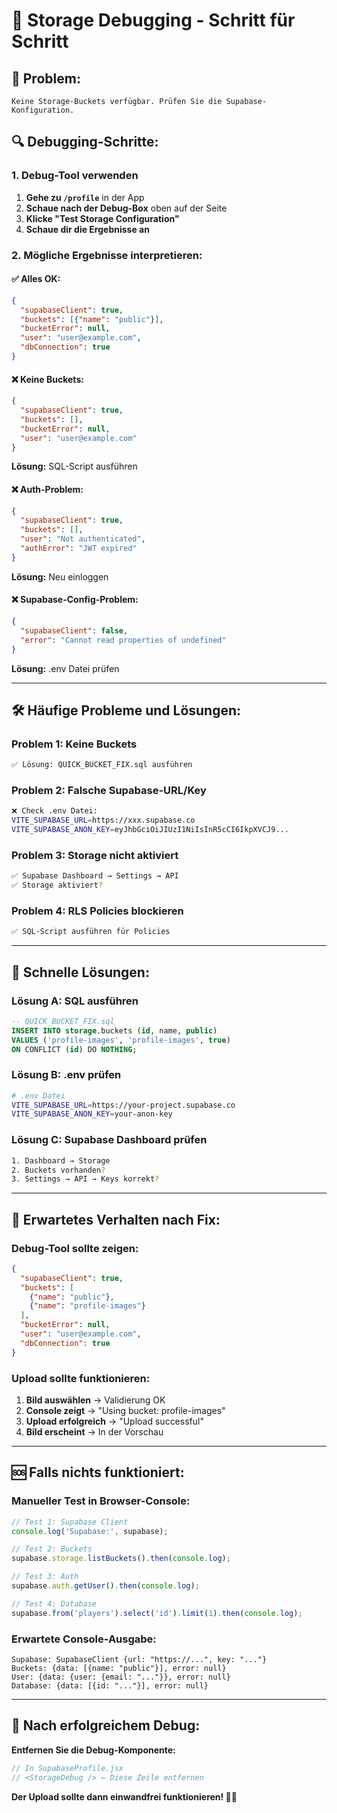 # 🔧 Storage Debugging - Schritt für Schritt

## 🚨 **Problem:**
```
Keine Storage-Buckets verfügbar. Prüfen Sie die Supabase-Konfiguration.
```

## 🔍 **Debugging-Schritte:**

### **1. Debug-Tool verwenden**

1. **Gehe zu `/profile`** in der App
2. **Schaue nach der Debug-Box** oben auf der Seite
3. **Klicke "Test Storage Configuration"**
4. **Schaue dir die Ergebnisse an**

### **2. Mögliche Ergebnisse interpretieren:**

#### **✅ Alles OK:**
```json
{
  "supabaseClient": true,
  "buckets": [{"name": "public"}],
  "bucketError": null,
  "user": "user@example.com",
  "dbConnection": true
}
```

#### **❌ Keine Buckets:**
```json
{
  "supabaseClient": true,
  "buckets": [],
  "bucketError": null,
  "user": "user@example.com"
}
```
**Lösung:** SQL-Script ausführen

#### **❌ Auth-Problem:**
```json
{
  "supabaseClient": true,
  "buckets": [],
  "user": "Not authenticated",
  "authError": "JWT expired"
}
```
**Lösung:** Neu einloggen

#### **❌ Supabase-Config-Problem:**
```json
{
  "supabaseClient": false,
  "error": "Cannot read properties of undefined"
}
```
**Lösung:** .env Datei prüfen

---

## 🛠️ **Häufige Probleme und Lösungen:**

### **Problem 1: Keine Buckets**
```bash
✅ Lösung: QUICK_BUCKET_FIX.sql ausführen
```

### **Problem 2: Falsche Supabase-URL/Key**
```bash
❌ Check .env Datei:
VITE_SUPABASE_URL=https://xxx.supabase.co
VITE_SUPABASE_ANON_KEY=eyJhbGciOiJIUzI1NiIsInR5cCI6IkpXVCJ9...
```

### **Problem 3: Storage nicht aktiviert**
```bash
✅ Supabase Dashboard → Settings → API
✅ Storage aktiviert?
```

### **Problem 4: RLS Policies blockieren**
```bash
✅ SQL-Script ausführen für Policies
```

---

## 🚀 **Schnelle Lösungen:**

### **Lösung A: SQL ausführen**
```sql
-- QUICK_BUCKET_FIX.sql
INSERT INTO storage.buckets (id, name, public)
VALUES ('profile-images', 'profile-images', true)
ON CONFLICT (id) DO NOTHING;
```

### **Lösung B: .env prüfen**
```bash
# .env Datei
VITE_SUPABASE_URL=https://your-project.supabase.co
VITE_SUPABASE_ANON_KEY=your-anon-key
```

### **Lösung C: Supabase Dashboard prüfen**
```bash
1. Dashboard → Storage
2. Buckets vorhanden?
3. Settings → API → Keys korrekt?
```

---

## 🎯 **Erwartetes Verhalten nach Fix:**

### **Debug-Tool sollte zeigen:**
```json
{
  "supabaseClient": true,
  "buckets": [
    {"name": "public"},
    {"name": "profile-images"}
  ],
  "bucketError": null,
  "user": "user@example.com",
  "dbConnection": true
}
```

### **Upload sollte funktionieren:**
1. **Bild auswählen** → Validierung OK
2. **Console zeigt** → "Using bucket: profile-images"
3. **Upload erfolgreich** → "Upload successful"
4. **Bild erscheint** → In der Vorschau

---

## 🆘 **Falls nichts funktioniert:**

### **Manueller Test in Browser-Console:**
```javascript
// Test 1: Supabase Client
console.log('Supabase:', supabase);

// Test 2: Buckets
supabase.storage.listBuckets().then(console.log);

// Test 3: Auth
supabase.auth.getUser().then(console.log);

// Test 4: Database
supabase.from('players').select('id').limit(1).then(console.log);
```

### **Erwartete Console-Ausgabe:**
```
Supabase: SupabaseClient {url: "https://...", key: "..."}
Buckets: {data: [{name: "public"}], error: null}
User: {data: {user: {email: "..."}}, error: null}
Database: {data: [{id: "..."}], error: null}
```

---

## 🎉 **Nach erfolgreichem Debug:**

**Entfernen Sie die Debug-Komponente:**
```javascript
// In SupabaseProfile.jsx
// <StorageDebug /> ← Diese Zeile entfernen
```

**Der Upload sollte dann einwandfrei funktionieren! 🎾✨**
